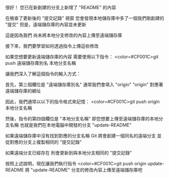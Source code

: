 很好！
您已在新創建的分支上新增了 "README" 的內容

在檢查了更新後的 "提交記錄" 視窗
您會發現本地儲存庫中多了一個我們剛創建的 "提交"
但是，遠端儲存庫的內容並未更新

這是因為我們
尚未將本地分支修改的內容上傳至遠端儲存庫

接下來，我們要學習如何透過指令上傳這些修改

如果您想要更新遠端儲存庫的內容
需要使用以下指令：
<color=#CF001C>git push 遠端儲存庫別名 本地分支名稱</color>

讓我們深入了解這個指令的輸入方式：

首先，第三個欄位是 "遠端儲存庫別名"
通常我們會填入 "origin"
"origin" 對應著遠端儲存庫的網址

因此，我們通常以以下的指令格式來記憶：
<color=#CF001C>git push origin 本地分支名稱</color> 

然後，指令的第四個欄位是 "本地分支名稱"
即您想要上傳至遠端儲存庫的本地分支名稱
也就是我們在本地電腦中開發的分支 "update-README"

如果遠端儲存庫中沒有找到對應的分支名稱
Git 將會創建一個同名的遠端分支
並從對應的分支上複製相同的 "提交記錄"

如果遠端分支已經存在
則會更新到與本地分支相同的 "提交記錄"

按照上述說明，現在讓我們執行指令
<color=#CF001C>git push origin update-README</color>
將 "update-README" 分支的修改內容上傳至遠端儲存庫吧